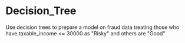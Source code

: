 # Decision_Tree
Use decision trees to prepare a model on fraud data treating those who have taxable_income &lt;= 30000 as "Risky" and others are "Good"

